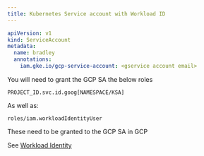 ```yaml
---
title: Kubernetes Service account with Workload ID
---
```


```yaml
apiVersion: v1
kind: ServiceAccount
metadata:
  name: bradley
  annotations:
    iam.gke.io/gcp-service-account: <gservice account email>
```

You will need to grant the GCP SA the below roles

```shell
PROJECT_ID.svc.id.goog[NAMESPACE/KSA]
```

As well as:

```shell
roles/iam.workloadIdentityUser
```

These need to be granted to the GCP SA in GCP

See [Workload Identity](configure-gke-workload-identity.md)
